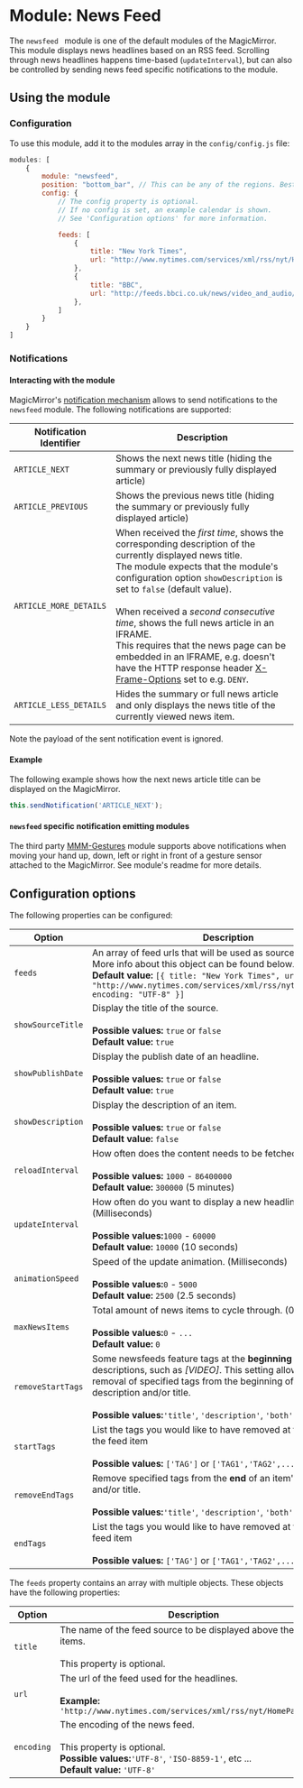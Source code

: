 # Module: News Feed
The `newsfeed ` module is one of the default modules of the MagicMirror.
This module displays news headlines based on an RSS feed. Scrolling through news headlines happens time-based (````updateInterval````), but can also be controlled by sending news feed specific notifications to the module.

## Using the module

### Configuration
To use this module, add it to the modules array in the `config/config.js` file:
````javascript
modules: [
	{
		module: "newsfeed",
		position: "bottom_bar",	// This can be any of the regions. Best results in center regions.
		config: {
			// The config property is optional.
			// If no config is set, an example calendar is shown.
			// See 'Configuration options' for more information.

			feeds: [
				{
					title: "New York Times",
					url: "http://www.nytimes.com/services/xml/rss/nyt/HomePage.xml",
				},
				{
					title: "BBC",
					url: "http://feeds.bbci.co.uk/news/video_and_audio/news_front_page/rss.xml?edition=uk",
				},
			]
		}
	}
]
````

### Notifications
#### Interacting with the module
MagicMirror's [notification mechanism](https://github.com/MichMich/MagicMirror/tree/master/modules#thissendnotificationnotification-payload) allows to send notifications to the `newsfeed` module. The following notifications are supported:

| Notification Identifier | Description
| ----------------------- | -----------
| `ARTICLE_NEXT`          | Shows the next news title (hiding the summary or previously fully displayed article)
| `ARTICLE_PREVIOUS`      | Shows the previous news title (hiding the summary or previously fully displayed article)
| `ARTICLE_MORE_DETAILS`  | When received the _first time_, shows the corresponding description of the currently displayed news title. <br> The module expects that the module's configuration option `showDescription` is set to `false` (default value). <br><br> When received a _second consecutive time_, shows the full news article in an IFRAME. <br> This requires that the news page can be embedded in an IFRAME, e.g. doesn't have the HTTP response header [X-Frame-Options](https://developer.mozilla.org/en-US/docs/Web/HTTP/Headers/X-Frame-Options) set to e.g. `DENY`.
| `ARTICLE_LESS_DETAILS`  | Hides the summary or full news article and only displays the news title of the currently viewed news item.

Note the payload of the sent notification event is ignored.

#### Example
The following example shows how the next news article title can be displayed on the MagicMirror.
````javascript
this.sendNotification('ARTICLE_NEXT');
````

#### `newsfeed` specific notification emitting modules
The third party [MMM-Gestures](https://github.com/thobach/MMM-Gestures) module supports above notifications when moving your hand up, down, left or right in front of a gesture sensor attached to the MagicMirror. See module's readme for more details.

## Configuration options

The following properties can be configured:

| Option            | Description
| ----------------- | -----------
| `feeds`           | An array of feed urls that will be used as source. <br> More info about this object can be found below. <br> **Default value:** `[{ title: "New York Times", url: "http://www.nytimes.com/services/xml/rss/nyt/HomePage.xml", encoding: "UTF-8" }]`
| `showSourceTitle` | Display the title of the source. <br><br> **Possible values:** `true` or `false` <br> **Default value:** `true`
| `showPublishDate` | Display the publish date of an headline. <br><br> **Possible values:** `true` or `false` <br> **Default value:** `true`
| `showDescription` | Display the description of an item. <br><br> **Possible values:** `true` or `false` <br> **Default value:** `false`
| `reloadInterval`  | How often does the content needs to be fetched? (Milliseconds) <br><br> **Possible values:** `1000` - `86400000` <br> **Default value:** `300000` (5 minutes)
| `updateInterval`  | How often do you want to display a new headline? (Milliseconds) <br><br> **Possible values:**`1000` - `60000` <br> **Default value:** `10000` (10 seconds)
| `animationSpeed`  | Speed of the update animation. (Milliseconds) <br><br> **Possible values:**`0` - `5000` <br> **Default value:** `2500` (2.5 seconds)
| `maxNewsItems`    | Total amount of news items to cycle through. (0 for unlimited) <br><br> **Possible values:**`0` - `...` <br> **Default value:** `0`
| `removeStartTags` | Some newsfeeds feature tags at the **beginning** of their titles or descriptions, such as _[VIDEO]_. This setting allows for the removal of specified tags from the beginning of an item's description and/or title. <br><br> **Possible values:**`'title'`, `'description'`, `'both'`
| `startTags`       | List the tags you would like to have removed at the beginning of the feed item <br><br> **Possible values:** `['TAG']` or `['TAG1','TAG2',...]`
| `removeEndTags`   | Remove specified tags from the **end** of an item's description and/or title. <br><br> **Possible values:**`'title'`, `'description'`, `'both'`
| `endTags`         | List the tags you would like to have removed at the end of the feed item <br><br> **Possible values:** `['TAG']` or `['TAG1','TAG2',...]`

The `feeds` property contains an array with multiple objects. These objects have the following properties:

| Option     | Description
| ---------- | -----------
| `title`    | The name of the feed source to be displayed above the news items. <br><br> This property is optional.
| `url`      | The url of the feed used for the headlines. <br><br> **Example:** `'http://www.nytimes.com/services/xml/rss/nyt/HomePage.xml'`
| `encoding` | The encoding of the news feed. <br><br> This property is optional. <br> **Possible values:**`'UTF-8'`, `'ISO-8859-1'`, etc ... <br> **Default value:** `'UTF-8'`
